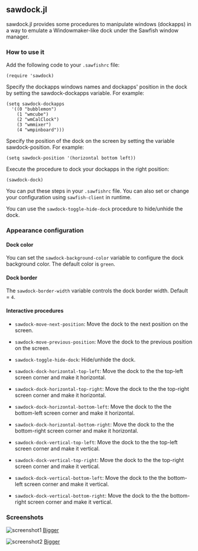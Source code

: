 ## sawdock.jl

sawdock.jl provides some procedures to manipulate windows (dockapps)
in a way to emulate a Windowmaker-like dock under the Sawfish window
manager.

### How to use it

Add the following code to your `.sawfishrc` file:

    (require 'sawdock)

Specify the dockapps windows names and dockapps' position in the dock
by setting the sawdock-dockapps variable. For example:

    (setq sawdock-dockapps
      '((0 "bubblemon")
        (1 "wmcube")
        (2 "wmCalClock")
        (3 "wmmixer")
        (4 "wmpinboard")))

Specify the position of the dock on the screen by setting the variable
sawdock-position. For example:

    (setq sawdock-position '(horizontal bottom left))

Execute the procedure to dock your dockapps in the right position:

    (sawdock-dock)

You can put these steps in your `.sawfishrc` file. You can also set or
change your configuration using `sawfish-client` in runtime.

You can use the `sawdock-toggle-hide-dock` procedure to hide/unhide
the dock.

### Appearance configuration

#### Dock color

You can set the `sawdock-background-color` variable to configure the
dock background color. The default color is `green`.

#### Dock border

The `sawdock-border-width` variable controls the dock border
width. Default = `4`.

#### Interactive procedures

* `sawdock-move-next-position`: Move the dock to the next position on the screen.

* `sawdock-move-previous-position`: Move the dock to the previous position on the screen.

* `sawdock-toggle-hide-dock`: Hide/unhide the dock.

* `sawdock-dock-horizontal-top-left`: Move the dock to the the top-left screen corner and make it horizontal.

* `sawdock-dock-horizontal-top-right`: Move the dock to the the top-right screen corner and make it horizontal.

* `sawdock-dock-horizontal-bottom-left`: Move the dock to the the bottom-left screen corner and make it horizontal.

* `sawdock-dock-horizontal-bottom-right`: Move the dock to the the bottom-right screen corner and make it horizontal.

* `sawdock-dock-vertical-top-left`: Move the dock to the the top-left screen corner and make it vertical.

* `sawdock-dock-vertical-top-right`: Move the dock to the the top-right screen corner and make it vertical.

* `sawdock-dock-vertical-bottom-left`: Move the dock to the the bottom-left screen corner and make it vertical.

* `sawdock-dock-vertical-bottom-right`: Move the dock to the the bottom-right screen corner and make it vertical.


### Screenshots

![screenshot1](http://parenteses.org/mario/img/utils/sawdock/sawdock-horizontal-bottom-right-thumb.png) [Bigger](http://parenteses.org/mario/img/utils/sawdock/sawdock-horizontal-bottom-right.png)

![screenshot2](http://parenteses.org/mario/img/utils/sawdock/sawdock-vertical-top-left-thumb.png) [Bigger](http://parenteses.org/mario/img/utils/sawdock/sawdock-vertical-top-left.png)
